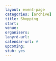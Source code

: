 ```yaml
---
layout: event-page
categories: [archive]
title: Shopping
start: 
venue: 
organisers: 
lanyrd-url: 
calendar-url: #
upcoming: 
stub: yes
---
```


